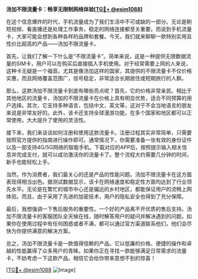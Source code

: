 **汤加不限流量卡：畅享无限制网络体验[[TG💪+ @esim1088](https://t.me/s/esim1088)]**

在这个信息爆炸的时代，手机流量成为了我们生活中不可或缺的一部分。无论是刷短视频、看直播还是处理工作事务，稳定的网络连接都至关重要。而说到手机流量卡，大家可能会想到各种各样的品牌和套餐。今天，我们就来聊聊一款特别实用且性价比超高的产品——汤加不限流量卡。

首先，让我们了解一下什么是“不限流量卡”。简单来说，这是一种提供无限数据流量的SIM卡，用户可以在购买后直接插入手机使用。对于经常需要上网的人来说，这种卡无疑是一个福音。尤其是像汤加这样的国家，其提供的不限流量卡不仅价格实惠，而且网络覆盖范围广，信号稳定，非常适合长期居住或短期旅行的人群。

那么，这款汤加不限流量卡到底有哪些亮点呢？首先，它的价格非常亲民。相比于其他地区的流量卡，汤加的不限流量卡在价格上具有明显优势，适合不同预算的用户选择。其次，它支持多种语言，包括中文、英文等，这对于不会当地语言的朋友来说是非常友好的。此外，该卡还支持全球漫游功能，在多个国家和地区都可以正常使用，大大提升了使用的灵活性。

接下来，我们来谈谈如何注册和使用这款流量卡。注册过程其实非常简单，只需要按照官方提供的指南进行操作即可。通常情况下，你需要准备一张有效的身份证件以及一部支持4G/5G网络的智能手机。下载对应的APP后，按照提示输入相关信息并完成支付，就可以成功激活你的流量卡了。整个流程大约需要几分钟的时间，新手也能轻松上手。

当然，作为消费者，我们最关心的还是产品的性能问题。汤加不限流量卡在这方面表现得相当出色。据测试数据显示，该卡在网络速度和稳定性方面均达到了行业领先水平。无论是在繁忙的城市中心还是偏远的乡村地区，都能保证用户的流畅上网体验。而且，由于采用了先进的加密技术，用户的隐私安全也得到了充分保障。

最后，我想强调一下售后服务的重要性。一个好的产品离不开优质的售后支持。汤加不限流量卡的客服团队全天候在线，随时解答用户的疑问并解决遇到的问题。如果你在使用过程中有任何困惑或者不满，都可以通过官方渠道联系他们，他们会尽快为你提供满意的解决方案。

总之，汤加不限流量卡是一款值得信赖的产品。它以低廉的价格、便捷的操作和卓越的性能赢得了众多用户的青睐。如果你正在寻找一款能够满足日常需求的流量卡，不妨考虑一下这款产品。相信它会给你带来意想不到的惊喜！

[[TG💪+ @esim1088](https://t.me/s/esim1088) ![Image](https://i.postimg.cc/4NQfJmqS/Snipaste-2025-05-13-00-14-12.png)]